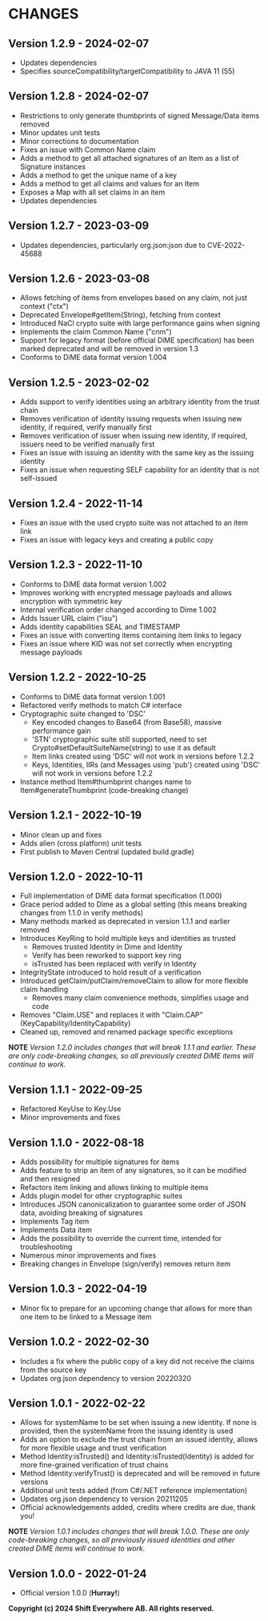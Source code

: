 # CHANGES

## Version 1.2.9 - 2024-02-07
- Updates dependencies
- Specifies sourceCompatibility/targetCompatibility to JAVA 11 (55)

## Version 1.2.8 - 2024-02-07
- Restrictions to only generate thumbprints of signed Message/Data items removed
- Minor updates unit tests
- Minor corrections to documentation
- Fixes an issue with Common Name claim
- Adds a method to get all attached signatures of an Item as a list of Signature instances
- Adds a method to get the unique name of a key
- Adds a method to get all claims and values for an Item
- Exposes a Map with all set claims in an item
- Updates dependencies

## Version 1.2.7 - 2023-03-09
- Updates dependencies, particularly org.json:json due to CVE-2022-45688

## Version 1.2.6 - 2023-03-08
- Allows fetching of items from envelopes based on any claim, not just context ("ctx")
- Deprecated Envelope#getItem(String), fetching from context
- Introduced NaCl crypto suite with large performance gains when signing
- Implements the claim Common Name ("cnm")
- Support for legacy format (before official DiME specification) has been marked deprecated and will be removed in version 1.3
- Conforms to DiME data format version 1.004

## Version 1.2.5 - 2023-02-02
- Adds support to verify identities using an arbitrary identity from the trust chain
- Removes verification of identity issuing requests when issuing new identity, if required, verify manually first
- Removes verification of issuer when issuing new identity, if required, issuers need to be verified manually first
- Fixes an issue with issuing an identity with the same key as the issuing identity
- Fixes an issue when requesting SELF capability for an identity that is not self-issued

## Version 1.2.4 - 2022-11-14
- Fixes an issue with the used crypto suite was not attached to an item link
- Fixes an issue with legacy keys and creating a public copy

## Version 1.2.3 - 2022-11-10
- Conforms to DiME data format version 1.002
- Improves working with encrypted message payloads and allows encryption with symmetric key
- Internal verification order changed according to Dime 1.002
- Adds Issuer URL claim ("isu")
- Adds identity capabilities SEAL and TIMESTAMP
- Fixes an issue with converting items containing item links to legacy
- Fixes an issue where KID was not set correctly when encrypting message payloads

## Version 1.2.2 - 2022-10-25
- Conforms to DiME data format version 1.001
- Refactored verify methods to match C# interface
- Cryptographic suite changed to 'DSC'
  - Key encoded changes to Base64 (from Base58), massive performance gain
  - 'STN' cryptographic suite still supported, need to set Crypto#setDefaultSuiteName(string) to use it as default
  - Item links created using 'DSC' will not work in versions before 1.2.2
  - Keys, Identities, IIRs (and Messages using 'pub') created using 'DSC' will not work in versions before 1.2.2
- Instance method Item#thumbprint changes name to Item#generateThumbprint (code-breaking change)

## Version 1.2.1 - 2022-10-19
- Minor clean up and fixes
- Adds alien (cross platform) unit tests
- First publish to Maven Central (updated build.gradle)

## Version 1.2.0 - 2022-10-11
- Full implementation of DiME data format specification (1.000)
- Grace period added to Dime as a global setting (this means breaking changes from 1.1.0 in verify methods)
- Many methods marked as deprecated in version 1.1.1 and earlier removed
- Introduces KeyRing to hold multiple keys and identities as trusted
  - Removes trusted Identity in Dime and Identity
  - Verify has been reworked to support key ring
  - isTrusted has been replaced with verify in Identity
- IntegrityState introduced to hold result of a verification
- Introduced getClaim/putClaim/removeClaim to allow for more flexible claim handling
  - Removes many claim convenience methods, simplifies usage and code
- Removes "Claim.USE" and replaces it with "Claim.CAP" (KeyCapability/IdentityCapability)
- Cleaned up, removed and renamed package specific exceptions

**NOTE** *Version 1.2.0 includes changes that will break 1.1.1 and earlier. These are only code-breaking changes, so all previously created DiME items will continue to work.*

## Version 1.1.1 - 2022-09-25
- Refactored KeyUse to Key.Use
- Minor improvements and fixes

## Version 1.1.0 - 2022-08-18
- Adds possibility for multiple signatures for items
- Adds feature to strip an item of any signatures, so it can be modified and then resigned
- Refactors item linking and allows linking to multiple items
- Adds plugin model for other cryptographic suites
- Introduces JSON canonicalization to guarantee some order of JSON data, avoiding breaking of signatures
- Implements Tag item
- Implements Data item
- Adds the possibility to override the current time, intended for troubleshooting
- Numerous minor improvements and fixes
- Breaking changes in Envelope (sign/verify) removes return item

## Version 1.0.3 - 2022-04-19
- Minor fix to prepare for an upcoming change that allows for more than one item to be linked to a Message item

## Version 1.0.2 - 2022-02-30
- Includes a fix where the public copy of a key did not receive the claims from the source key
- Updates org.json dependency to version 20220320

## Version 1.0.1 - 2022-02-22
- Allows for systemName to be set when issuing a new identity. If none is provided, then the systemName from the issuing identity is used
- Adds an option to exclude the trust chain from an issued identity, allows for more flexible usage and trust verification
- Method Identity:isTrusted() and Identity:isTrusted(Identity) is added for more fine-grained verification of trust chains
- Method Identity:verifyTrust() is deprecated and will be removed in future versions
- Additional unit tests added (from C#/.NET reference implementation)
- Updates org.json dependency to version 20211205
- Official acknowledgements added, credits where credits are due, thank you!

**NOTE** *Version 1.0.1 includes changes that will break 1.0.0. These are only code-breaking changes, so all previously issued identities and other created DiME items will continue to work.*

## Version 1.0.0 - 2022-01-24
- Official version 1.0.0 (**Hurray!**)

**Copyright (c) 2024 Shift Everywhere AB. All rights reserved.**